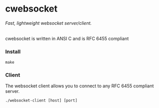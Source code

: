 # cwebsocket

###### Fast, lightweight websocket server/client.

cwebsocket is written in ANSI C and is RFC 6455 compliant

### Install

	make

### Client

The websocket client allows you to connect to any RFC 6455 compliant server.

	./websocket-client [host] [port]

